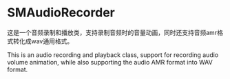 # SMAudioRecorder
这是一个音频录制和播放类，支持录制音频时的音量动画，同时还支持音频amr格式转化成wav通用格式。

This is an audio recording and playback class, support for recording audio volume animation, while also supporting the audio AMR format into WAV format.
